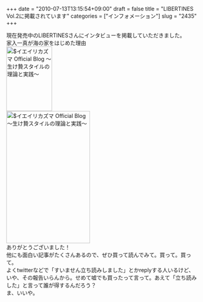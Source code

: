 +++
date = "2010-07-13T13:15:54+09:00"
draft = false
title = "LIBERTINES Vol.2に掲載されています"
categories = ["インフォメーション"]
slug = "2435"
+++

<p>現在発売中のLIBERTINESさんにインタビューを掲載していただきました。<br />
家入一真が海の家をはじめた理由<br />
<a href="http://ieiri.net/wordpress/wp-content/uploads/ameblo/blog_import_4f7a39a25bb20.jpg"><img src="http://ieiri.net/wordpress/wp-content/uploads/ameblo/blog_import_4f7a39a19b7d0.jpg"  alt="$イエイリカズマ Official Blog ～生け贄スタイルの理論と実践～" width="120" height="170" border="0" /></a><br />
<a href="http://ieiri.net/wordpress/wp-content/uploads/ameblo/blog_import_4f7a39a44eab3.png"><img src="http://ieiri.net/wordpress/wp-content/uploads/ameblo/blog_import_4f7a39a360c62.png"  alt="$イエイリカズマ Official Blog ～生け贄スタイルの理論と実践～" width="220" height="348" border="0" /></a><br />
ありがとうございました！<br />
他にも面白い記事がたくさんあるので、ぜひ買って読んでみて。買って。買って。<br />
よくtwitterなどで「すいません立ち読みしました」とかreplyする人いるけど、いや、その報告いらんから。せめて嘘でも買ったって言って。あえて「立ち読みした」と言って誰が得するんだろう？<br />
ま、いいや。</p>
